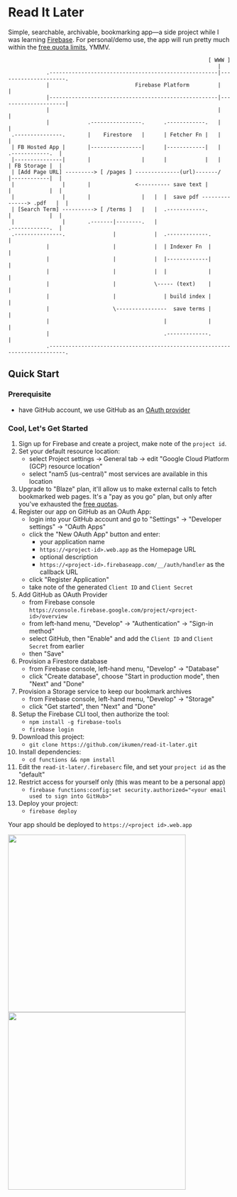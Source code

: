 # Read It Later
Simple, searchable, archivable, bookmarking app&mdash;a side project while I was learning [Firebase](//firebase.google.com). For personal/demo use, the app will run pretty much within the [free quota limits](https://firebase.google.com/docs/firestore/quotas#free-quota), YMMV.

```
                                                               [ WWW ]
                                                                  |
            .-----------------------------------------------------|---------------------. 
            |                           Firebase Platform         |                     |
            |-----------------------------------------------------|---------------------|
            |                                                     |                     |
            |            .----------------.      .------------.   |                     |
 .---------------.       |    Firestore   |      | Fetcher Fn |   |                     |
 | FB Hosted App |       |----------------|      |------------|   |     .------------.  |
 |---------------|       |                |      |            |   |     | FB Storage |  |
 | [Add Page URL] ---------> [ /pages ] --------------(url)-------/     |------------|  |
 |               |       |              <---------- save text |         |            |  |
 |               |       |                |   |  |  save pdf ---------------> .pdf   |  |
 | [Search Term] ----------> [ /terms ]   |   |  .------------.         |            |  |
 |               |       .-------|--------.   |                         .------------.  |
 .---------------.               |            |  .-------------.                        |
            |                    |            |  | Indexer Fn  |                        |
            |                    |            |  |-------------|                        |
            |                    |            |  |             |                        |
            |                    |            \----- (text)    |                        |
            |                    |               | build index |                        |
            |                    \----------------  save terms |                        |
            |                                    |             |                        |
            |                                    .-------------.                        |
            .---------------------------------------------------------------------------.
``` 

## Quick Start

### Prerequisite

* have GitHub account, we use GitHub as an [OAuth provider](https://developer.github.com/apps/building-oauth-apps/authorizing-oauth-apps/)

### Cool, Let's Get Started

1. Sign up for Firebase and create a project, make note of the `project id`.
1. Set your default resource location:
   * select Project settings -> General tab -> edit "Google Cloud Platform (GCP) resource location"
   * select "nam5 (us-central)" most services are available in this location
1. Upgrade to "Blaze" plan, it'll allow us to make external calls to fetch bookmarked web pages. It's a "pay as you go" plan, but only after you've exhausted the [free quotas](https://firebase.google.com/docs/firestore/quotas#free-quota).
1. Register our app on GitHub as an OAuth App:
   * login into your GitHub account and go to "Settings" -> "Developer settings" -> "OAuth Apps"
   * click the "New OAuth App" button and enter:
     - your application name
     - `https://<project-id>.web.app` as the Homepage URL
     - optional description
     - `https://<project-id>.firebaseapp.com/__/auth/handler` as the callback URL
   * click "Register Application"
   * take note of the generated `Client ID` and `Client Secret`
1. Add GitHub as OAuth Provider
   * from Firebase console `https://console.firebase.google.com/project/<project-id>/overview`
   * from left-hand menu, "Develop" -> "Authentication" -> "Sign-in method"
   * select GitHub, then "Enable" and add the `Client ID` and `Client Secret` from earlier
   * then "Save"
1. Provision a Firestore database
   * from Firebase console, left-hand menu, "Develop" -> "Database" 
   * click "Create database", choose "Start in production mode", then "Next" and "Done"
1. Provision a Storage service to keep our bookmark archives
   * from Firebase console, left-hand menu, "Develop" -> "Storage"
   * click "Get started", then "Next" and "Done"
1. Setup the Firebase CLI tool, then authorize the tool:
   * `npm install -g firebase-tools`
   * `firebase login`
1. Download this project: 
   * `git clone https://github.com/ikumen/read-it-later.git`
1. Install dependencies:
   * `cd functions && npm install`
1. Edit the `read-it-later/.firebaserc` file, and set your `project id` as the "default"
1. Restrict access for yourself only (this was meant to be a personal app)
   * `firebase functions:config:set security.authorized="<your email used to sign into GitHub>"`
1. Deploy your project:
   * `firebase deploy`

Your app should be deployed to `https://<project id>.web.app`

<img src="https://i.imgur.com/V91k5D3.png" width="400"> <img src="https://i.imgur.com/RXYNQh9.png" width="400">

